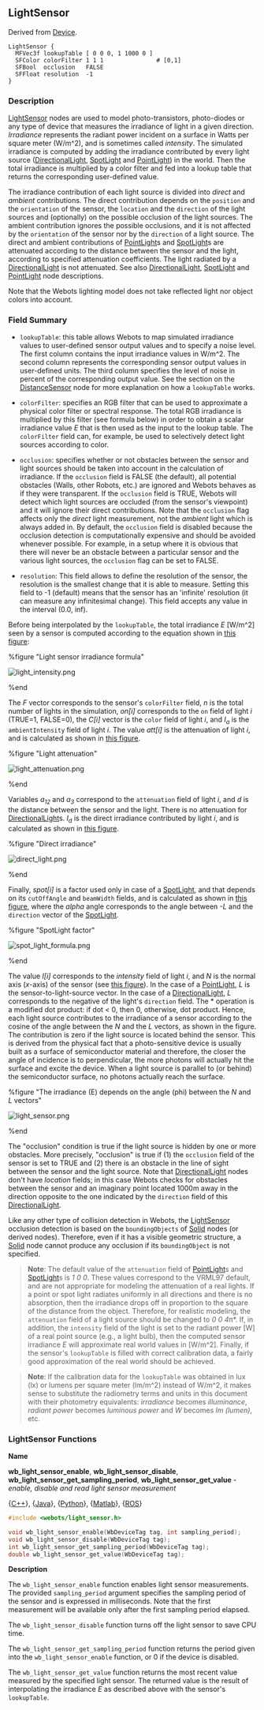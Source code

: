 ## LightSensor

Derived from [Device](device.md).

```
LightSensor {
  MFVec3f lookupTable [ 0 0 0, 1 1000 0 ]
  SFColor colorFilter 1 1 1               # [0,1]
  SFBool  occlusion   FALSE
  SFFloat resolution  -1
}
```

### Description

[LightSensor](#lightsensor) nodes are used to model photo-transistors,
photo-diodes or any type of device that measures the irradiance of light in a
given direction. *Irradiance* represents the radiant power incident on a surface
in Watts per square meter (W/m^2), and is sometimes called *intensity*. The
simulated irradiance is computed by adding the irradiance contributed by every
light source ([DirectionalLight](directionallight.md), [SpotLight](spotlight.md)
and [PointLight](pointlight.md)) in the world. Then the total irradiance is
multiplied by a color filter and fed into a lookup table that returns the
corresponding user-defined value.

The irradiance contribution of each light source is divided into *direct* and
*ambient* contributions. The direct contribution depends on the `position` and
the `orientation` of the sensor, the `location` and the `direction` of the light
sources and (optionally) on the possible occlusion of the light sources. The
ambient contribution ignores the possible occlusions, and it is not affected by
the `orientation` of the sensor nor by the `direction` of a light source. The
direct and ambient contributions of [PointLight](pointlight.md)s and
[SpotLight](spotlight.md)s are attenuated according to the distance between the
sensor and the light, according to specified attenuation coefficients. The light
radiated by a [DirectionalLight](directionallight.md) is not attenuated. See
also [DirectionalLight](directionallight.md), [SpotLight](spotlight.md) and
[PointLight](pointlight.md) node descriptions.

Note that the Webots lighting model does not take reflected light nor object
colors into account.

### Field Summary

- `lookupTable`: this table allows Webots to map simulated irradiance values to
user-defined sensor output values and to specify a noise level. The first column
contains the input irradiance values in W/m^2. The second column represents the
corresponding sensor output values in user-defined units. The third column
specifies the level of noise in percent of the corresponding output value. See
the section on the [DistanceSensor](distancesensor.md) node for more explanation
on how a `lookupTable` works.

- `colorFilter`: specifies an RGB filter that can be used to approximate a
physical color filter or spectral response. The total RGB irradiance is
multiplied by this filter (see formula below) in order to obtain a scalar
irradiance value *E* that is then used as the input to the lookup table. The
`colorFilter` field can, for example, be used to selectively detect light
sources according to color.

- `occlusion`: specifies whether or not obstacles between the sensor and light
sources should be taken into account in the calculation of irradiance. If the
`occlusion` field is FALSE (the default), all potential obstacles (Walls, other
Robots, etc.) are ignored and Webots behaves as if they were transparent. If the
`occlusion` field is TRUE, Webots will detect which light sources are occluded
(from the sensor's viewpoint) and it will ignore their direct contributions.
Note that the `occlusion` flag affects only the *direct* light measurement, not
the *ambient* light which is always added in. By default, the `occlusion` field
is disabled because the occlusion detection is computationally expensive and
should be avoided whenever possible. For example, in a setup where it is obvious
that there will never be an obstacle between a particular sensor and the various
light sources, the `occlusion` flag can be set to FALSE.

- `resolution`: This field allows to define the resolution of the sensor, the
resolution is the smallest change that it is able to measure. Setting this field
to -1 (default) means that the sensor has an 'infinite' resolution (it can
measure any infinitesimal change). This field accepts any value in the interval
(0.0, inf).

Before being interpolated by the `lookupTable`, the total irradiance *E* [W/m^2]
seen by a sensor is computed according to the equation shown in [this
figure](#light-sensor-irradiance-formula):

%figure "Light sensor irradiance formula"

![light_intensity.png](images/light_intensity.png)

%end

The *F* vector corresponds to the sensor's `colorFilter` field, *n* is the total
number of lights in the simulation, *on[i]* corresponds to the `on` field of
light *i* (TRUE=1, FALSE=0), the *C[i]* vector is the `color` field of light
*i*, and *I<sub>a</sub>* is the `ambientIntensity` field of light *i*.  The
value *att[i]* is the attenuation of light *i*, and is calculated as shown in
[this figure](#light-attenuation).

%figure "Light attenuation"

![light_attenuation.png](images/light_attenuation.png)

%end

Variables *a<sub>1</sub><sub>2</sub>* and *a<sub>3</sub>* correspond to the
`attenuation` field of light *i*, and *d* is the distance between the sensor and
the light. There is no attenuation for [DirectionalLight](directionallight.md)s.
*I<sub>d</sub>* is the direct irradiance contributed by light *i*, and is
calculated as shown in [this figure](#direct-irradiance).

%figure "Direct irradiance"

![direct_light.png](images/direct_light.png)

%end

Finally, *spot[i]* is a factor used only in case of a [SpotLight](spotlight.md),
and that depends on its `cutOffAngle` and `beamWidth` fields, and is calculated
as shown in [this figure](#spotlight-factor), where the *alpha* angle
corresponds to the angle between *-L* and the `direction` vector of the
[SpotLight](spotlight.md).

%figure "SpotLight factor"

![spot_light_formula.png](images/spot_light_formula.png)

%end

The value *I[i]* corresponds to the *intensity* field of light *i*, and *N* is
the normal axis (*x*-axis) of the sensor (see [this
figure](#the-irradiance-e-depends-on-the-angle-phi-between-the-n-and-l-vectors)).
In the case of a [PointLight](pointlight.md), *L* is the sensor-to-light-source
vector. In the case of a [DirectionalLight](directionallight.md), *L*
corresponds to the negative of the light's `direction` field. The * operation is
a modified dot product: if dot < 0, then 0, otherwise, dot product. Hence, each
light source contributes to the irradiance of a sensor according to the cosine
of the angle between the *N* and the *L* vectors, as shown in the figure. The
contribution is zero if the light source is located behind the sensor. This is
derived from the physical fact that a photo-sensitive device is usually built as
a surface of semiconductor material and therefore, the closer the angle of
incidence is to perpendicular, the more photons will actually hit the surface
and excite the device. When a light source is parallel to (or behind) the
semiconductor surface, no photons actually reach the surface.

%figure "The irradiance (E) depends on the angle (phi) between the *N* and *L* vectors"

![light_sensor.png](images/light_sensor.png)

%end

The "occlusion" condition is true if the light source is hidden by one or more
obstacles. More precisely, "occlusion" is true if (1) the `occlusion` field of
the sensor is set to TRUE and (2) there is an obstacle in the line of sight
between the sensor and the light source. Note that
[DirectionalLight](directionallight.md) nodes don't have *location* fields; in
this case Webots checks for obstacles between the sensor and an imaginary point
located 1000m away in the direction opposite to the one indicated by the
`direction` field of this [DirectionalLight](directionallight.md).

Like any other type of collision detection in Webots, the
[LightSensor](#lightsensor) occlusion detection is based on the
`boundingObjects` of [Solid](solid.md) nodes (or derived nodes). Therefore, even
if it has a visible geometric structure, a [Solid](solid.md) node cannot produce
any occlusion if its `boundingObject` is not specified.

> **Note**:
The default value of the `attenuation` field of [PointLight](pointlight.md)s and
[SpotLight](spotlight.md)s is *1 0 0*. These values correspond to the VRML97
default, and are not appropriate for modeling the attenuation of a real lights.
If a point or spot light radiates uniformly in all directions and there is no
absorption, then the irradiance drops off in proportion to the square of the
distance from the object. Therefore, for realistic modeling, the `attenuation`
field of a light source should be changed to *0 0 4*π*. If, in addition, the
`intensity` field of the light is set to the radiant power [W] of a real point
source (e.g., a light bulb), then the computed sensor irradiance *E* will
approximate real world values in [W/m^2]. Finally, if the sensor's `lookupTable`
is filled with correct calibration data, a fairly good approximation of the real
world should be achieved.

<!-- -->

> **Note**:
If the calibration data for the `lookupTable` was obtained in lux (lx) or lumens
per square meter (lm/m^2) instead of W/m^2, it makes sense to substitute the
radiometry terms and units in this document with their photometry equivalents:
*irradiance* becomes *illuminance*, *radiant power* becomes *luminous power* and
*W* becomes *lm (lumen)*, etc.

### LightSensor Functions

**Name**

**wb\_light\_sensor\_enable**, **wb\_light\_sensor\_disable**, **wb\_light\_sensor\_get\_sampling\_period**, **wb\_light\_sensor\_get\_value** - *enable, disable and read light sensor measurement*

{[C++](cpp-api.md#cpp_light_sensor)}, {[Java](java-api.md#java_light_sensor)}, {[Python](python-api.md#python_light_sensor)}, {[Matlab](matlab-api.md#matlab_light_sensor)}, {[ROS](ros-api.md)}

```c
#include <webots/light_sensor.h>

void wb_light_sensor_enable(WbDeviceTag tag, int sampling_period);
void wb_light_sensor_disable(WbDeviceTag tag);
int wb_light_sensor_get_sampling_period(WbDeviceTag tag);
double wb_light_sensor_get_value(WbDeviceTag tag);
```

**Description**

The `wb_light_sensor_enable` function enables light sensor measurements.
The provided `sampling_period` argument specifies the sampling period of the sensor and is expressed in milliseconds.
Note that the first measurement will be available only after the first sampling period elapsed.

The `wb_light_sensor_disable` function turns off the light sensor to save CPU time.

The `wb_light_sensor_get_sampling_period` function returns the period given
into the `wb_light_sensor_enable` function, or 0 if the device is disabled.

The `wb_light_sensor_get_value` function returns the most recent value measured by the
specified light sensor. The returned value is the result of interpolating the
irradiance *E* as described above with the sensor's `lookupTable`.
